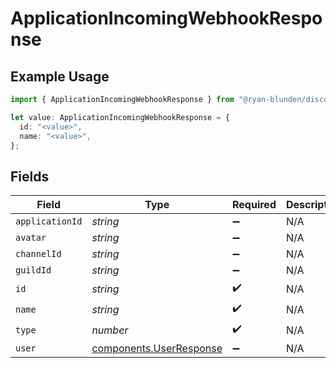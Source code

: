 # ApplicationIncomingWebhookResponse

## Example Usage

```typescript
import { ApplicationIncomingWebhookResponse } from "@ryan-blunden/discord/models/components";

let value: ApplicationIncomingWebhookResponse = {
  id: "<value>",
  name: "<value>",
};
```

## Fields

| Field                                                              | Type                                                               | Required                                                           | Description                                                        |
| ------------------------------------------------------------------ | ------------------------------------------------------------------ | ------------------------------------------------------------------ | ------------------------------------------------------------------ |
| `applicationId`                                                    | *string*                                                           | :heavy_minus_sign:                                                 | N/A                                                                |
| `avatar`                                                           | *string*                                                           | :heavy_minus_sign:                                                 | N/A                                                                |
| `channelId`                                                        | *string*                                                           | :heavy_minus_sign:                                                 | N/A                                                                |
| `guildId`                                                          | *string*                                                           | :heavy_minus_sign:                                                 | N/A                                                                |
| `id`                                                               | *string*                                                           | :heavy_check_mark:                                                 | N/A                                                                |
| `name`                                                             | *string*                                                           | :heavy_check_mark:                                                 | N/A                                                                |
| `type`                                                             | *number*                                                           | :heavy_check_mark:                                                 | N/A                                                                |
| `user`                                                             | [components.UserResponse](../../models/components/userresponse.md) | :heavy_minus_sign:                                                 | N/A                                                                |